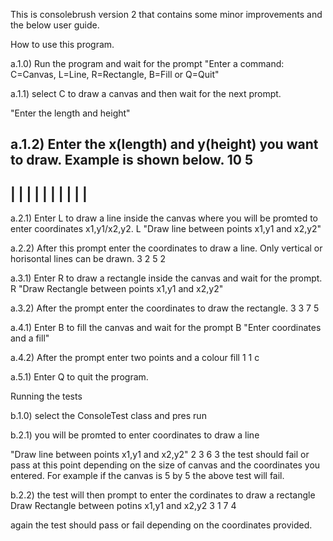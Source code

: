 This is consolebrush version 2 that contains some minor improvements and the below user guide. 

How to use this program.

a.1.0) Run the program and wait for the prompt 
"Enter a command: C=Canvas, L=Line, R=Rectangle, B=Fill or Q=Quit"

 a.1.1) select C to draw a canvas and then wait for the next prompt. 
 
  "Enter the length and height"
  
a.1.2) Enter the x(length) and y(height) you want to draw. Example is shown below.
  10 5
 ------------
 |          |
 |          |
 |          |
 |          |
 |          |
 ------------

a.2.1) Enter L to draw a line inside the canvas where you will be promted to enter coordinates x1,y1/x2,y2.
L
"Draw line between points x1,y1 and x2,y2"

a.2.2) After this prompt enter the coordinates to draw a line. Only vertical or horisontal lines can be drawn.
3 2 5 2

a.3.1) Enter R to draw a rectangle inside the canvas and wait for the prompt.
R
"Draw Rectangle between points x1,y1 and x2,y2"

a.3.2) After the prompt enter the coordinates to draw the rectangle.
3 3 7 5

a.4.1) Enter B to fill the canvas and wait for the prompt
B
"Enter coordinates and a fill"

a.4.2) After the prompt enter two points and a colour fill
1 1 c

a.5.1) Enter Q to quit the program.

Running the tests

b.1.0) select the ConsoleTest class and pres run

b.2.1) you will be promted to enter coordinates to draw a line

"Draw line between points x1,y1 and x2,y2" 
2 3 6 3
the test should fail or pass at this point depending on the size of canvas and the coordinates you entered. For example if the canvas is 5 by 5 the above test will fail.

b.2.2) the test will then prompt to enter the cordinates to draw a rectangle
Draw Rectangle between potins x1,y1 and x2,y2 
3 1 7 4

again the test should pass or fail depending on the coordinates provided.

